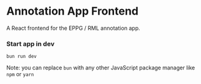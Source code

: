 # Annotation App Frontend

A React frontend for the EPPG / RML annotation app.

### Start app in dev

```shell
bun run dev
```

Note: you can replace `bun` with any other JavaScript package manager like `npm` or `yarn`
